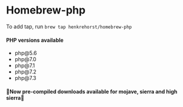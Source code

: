 # Homebrew-php

To add tap, run `brew tap henkrehorst/homebrew-php`

<h4>PHP versions available</h4>

<uL>
<li>php@5.6</li>
<li>php@7.0</li>
<li>php@7.1</li>
<li>php@7.2</li>
<li>php@7.3</li>
</ul>

<h4>🚀Now pre-compiled downloads available for mojave, sierra and high sierra🚀</h4>